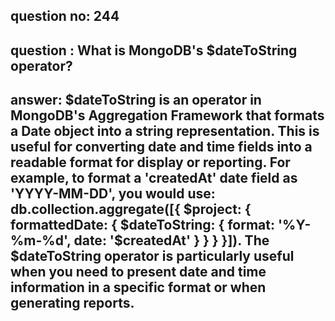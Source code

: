 
      
## question no: 244

## question : What is MongoDB's $dateToString operator?

## answer: $dateToString is an operator in MongoDB's Aggregation Framework that formats a Date object into a string representation. This is useful for converting date and time fields into a readable format for display or reporting. For example, to format a 'createdAt' date field as 'YYYY-MM-DD', you would use: db.collection.aggregate([{ $project: { formattedDate: { $dateToString: { format: '%Y-%m-%d', date: '$createdAt' } } } }]). The $dateToString operator is particularly useful when you need to present date and time information in a specific format or when generating reports.
      